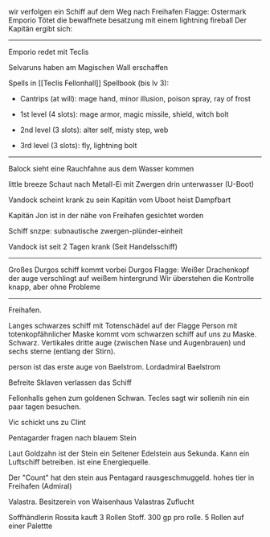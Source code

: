 wir verfolgen ein Schiff auf dem Weg nach Freihafen
Flagge: Ostermark
Emporio Tötet die bewaffnete besatzung mit einem lightning fireball
Der Kapitän ergibt sich:


-----

Emporio redet mit Teclis

Selvaruns haben am Magischen Wall erschaffen

Spells in [[Teclis Fellonhall]] Spellbook (bis lv 3):

- Cantrips (at will): mage hand, minor illusion, poison spray, ray of frost

- 1st level (4 slots): mage armor, magic missile, shield, witch bolt

- 2nd level (3 slots): alter self, misty step, web

- 3rd level (3 slots): fly, lightning bolt

----

Balock sieht eine Rauchfahne aus dem Wasser kommen

little breeze Schaut nach
Metall-Ei mit Zwergen drin unterwasser (U-Boot)

Vandock scheint krank zu sein
Kapitän vom Uboot heist Dampfbart

Kapitän Jon ist in der nähe von Freihafen gesichtet worden

Schiff snzpe: subnautische zwergen-plünder-einheit

Vandock ist seit 2 Tagen krank (Seit Handelsschiff)

----

Großes Durgos schiff kommt vorbei
Durgos Flagge: Weißer Drachenkopf der auge verschlingt auf weißem hintergrund
Wir überstehen die Kontrolle knapp, aber ohne Probleme

---

Freihafen.

Langes schwarzes schiff mit Totenschädel auf der Flagge
Person mit totenkopfähnlicher Maske kommt vom schwarzen schiff auf uns zu
Maske. Schwarz. Vertikales dritte auge (zwischen Nase und Augenbrauen) und sechs sterne (entlang der Stirn).

person ist das erste auge von Baelstrom. Lordadmiral Baelstrom

Befreite Sklaven verlassen das Schiff

Fellonhalls gehen zum goldenen Schwan. Tecles sagt wir sollenih nin ein paar tagen besuchen.

Vic schickt uns zu Clint

Pentagarder fragen nach blauem Stein

Laut Goldzahn ist der Stein ein Seltener Edelstein aus Sekunda. Kann ein Luftschiff betreiben. ist eine Energiequelle.

Der "Count" hat den stein aus Pentagard rausgeschmuggeld. hohes tier in Freihafen (Admiral)

Valastra. Besitzerein von Waisenhaus Valastras Zuflucht

Soffhändlerin Rossita kauft 3 Rollen Stoff. 300 gp pro rolle. 5 Rollen auf einer Palettte

